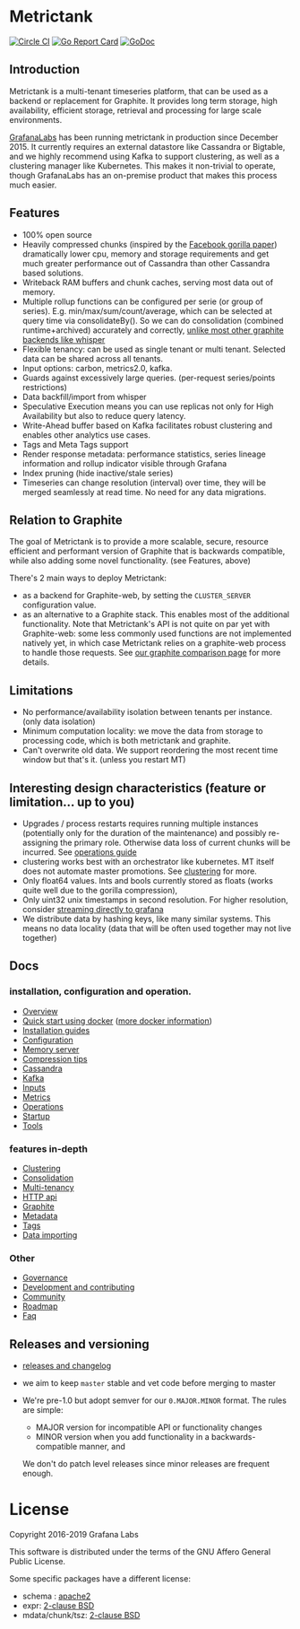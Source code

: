 # Metrictank

[![Circle CI](https://circleci.com/gh/grafana/metrictank.svg?style=shield)](https://circleci.com/gh/grafana/metrictank)
[![Go Report Card](https://goreportcard.com/badge/github.com/grafana/metrictank)](https://goreportcard.com/report/github.com/grafana/metrictank)
[![GoDoc](https://godoc.org/github.com/grafana/metrictank?status.svg)](https://godoc.org/github.com/grafana/metrictank)

## Introduction

Metrictank is a multi-tenant timeseries platform, that can be used as a backend or replacement for Graphite.
It provides long term storage, high availability, efficient storage, retrieval and processing for large scale environments.

[GrafanaLabs](http://grafana.com) has been running metrictank in production since December 2015.
It currently requires an external datastore like Cassandra or Bigtable, and we highly recommend using Kafka to support clustering, as well
as a clustering manager like Kubernetes. This makes it non-trivial to operate, though GrafanaLabs has an on-premise product
that makes this process much easier.

## Features

* 100% open source
* Heavily compressed chunks (inspired by the [Facebook gorilla paper](http://www.vldb.org/pvldb/vol8/p1816-teller.pdf)) dramatically lower cpu, memory and storage requirements and get much greater performance out of Cassandra than other Cassandra based solutions.
* Writeback RAM buffers and chunk caches, serving most data out of memory.
* Multiple rollup functions can be configured per serie (or group of series). E.g. min/max/sum/count/average, which can be selected at query time via consolidateBy().
So we can do consolidation (combined runtime+archived) accurately and correctly,
[unlike most other graphite backends like whisper](https://grafana.com/blog/2016/03/03/25-graphite-grafana-and-statsd-gotchas/#runtime.consolidation)
* Flexible tenancy: can be used as single tenant or multi tenant. Selected data can be shared across all tenants.
* Input options: carbon, metrics2.0, kafka.
* Guards against excessively large queries. (per-request series/points restrictions)
* Data backfill/import from whisper
* Speculative Execution means you can use replicas not only for High Availability but also to reduce query latency.
* Write-Ahead buffer based on Kafka facilitates robust clustering and enables other analytics use cases.
* Tags and Meta Tags support
* Render response metadata: performance statistics, series lineage information and rollup indicator visible through Grafana
* Index pruning (hide inactive/stale series)
* Timeseries can change resolution (interval) over time, they will be merged seamlessly at read time. No need for any data migrations.

## Relation to Graphite

The goal of Metrictank is to provide a more scalable, secure, resource efficient and performant version of Graphite that is backwards compatible, while also adding some novel functionality.
(see Features, above)

There's 2 main ways to deploy Metrictank:
* as a backend for Graphite-web, by setting the `CLUSTER_SERVER` configuration value.
* as an alternative to a Graphite stack. This enables most of the additional functionality.  Note that Metrictank's API is not quite on par yet with Graphite-web:  some less commonly used functions are not implemented natively yet, in which case Metrictank relies on a graphite-web process to handle those requests. See [our graphite comparison page](docs/graphite.md) for more details.

## Limitations

* No performance/availability isolation between tenants per instance. (only data isolation)
* Minimum computation locality: we move the data from storage to processing code, which is both metrictank and graphite.
* Can't overwrite old data. We support reordering the most recent time window but that's it. (unless you restart MT)

## Interesting design characteristics (feature or limitation... up to you)

* Upgrades / process restarts requires running multiple instances (potentially only for the duration of the maintenance) and possibly re-assigning the primary role.
Otherwise data loss of current chunks will be incurred.  See [operations guide](https://github.com/grafana/metrictank/blob/master/docs/operations.md)
* clustering works best with an orchestrator like kubernetes. MT itself does not automate master promotions. See [clustering](https://github.com/grafana/metrictank/blob/master/docs/clustering.md) for more.
* Only float64 values. Ints and bools currently stored as floats (works quite well due to the gorilla compression),
* Only uint32 unix timestamps in second resolution.   For higher resolution, consider [streaming directly to grafana](https://grafana.com/blog/2016/03/31/using-grafana-with-intels-snap-for-ad-hoc-metric-exploration/)
* We distribute data by hashing keys, like many similar systems. This means no data locality (data that will be often used together may not live together)

## Docs

### installation, configuration and operation.

* [Overview](https://github.com/grafana/metrictank/blob/master/docs/overview.md)
* [Quick start using docker](https://github.com/grafana/metrictank/blob/master/docs/quick-start-docker.md)
  ([more docker information](docs/docker.md))
* [Installation guides](https://github.com/grafana/metrictank/blob/master/docs/installation.md)
* [Configuration](https://github.com/grafana/metrictank/blob/master/docs/config.md)
* [Memory server](https://github.com/grafana/metrictank/blob/master/docs/memory-server.md)
* [Compression tips](https://github.com/grafana/metrictank/blob/master/docs/compression-tips.md)
* [Cassandra](https://github.com/grafana/metrictank/blob/master/docs/cassandra.md)
* [Kafka](https://github.com/grafana/metrictank/blob/master/docs/kafka.md)
* [Inputs](https://github.com/grafana/metrictank/blob/master/docs/inputs.md)
* [Metrics](https://github.com/grafana/metrictank/blob/master/docs/metrics.md)
* [Operations](https://github.com/grafana/metrictank/blob/master/docs/operations.md)
* [Startup](https://github.com/grafana/metrictank/blob/master/docs/startup.md)
* [Tools](https://github.com/grafana/metrictank/blob/master/docs/tools.md)

### features in-depth

* [Clustering](https://github.com/grafana/metrictank/blob/master/docs/clustering.md)
* [Consolidation](https://github.com/grafana/metrictank/blob/master/docs/consolidation.md)
* [Multi-tenancy](https://github.com/grafana/metrictank/blob/master/docs/multi-tenancy.md)
* [HTTP api](https://github.com/grafana/metrictank/blob/master/docs/http-api.md)
* [Graphite](https://github.com/grafana/metrictank/blob/master/docs/graphite.md)
* [Metadata](https://github.com/grafana/metrictank/blob/master/docs/metadata.md)
* [Tags](https://github.com/grafana/metrictank/blob/master/docs/tags.md)
* [Data importing](https://github.com/grafana/metrictank/blob/master/docs/data-importing.md)

### Other

* [Governance](https://github.com/grafana/metrictank/blob/master/GOVERNANCE.md)
* [Development and contributing](https://github.com/grafana/metrictank/blob/master/docs/CONTRIBUTING.md)
* [Community](https://github.com/grafana/metrictank/blob/master/docs/community.md)
* [Roadmap](https://github.com/grafana/metrictank/issues/1319)
* [Faq](https://github.com/grafana/metrictank/blob/master/docs/faq.md)

## Releases and versioning

* [releases and changelog](https://github.com/grafana/metrictank/releases)
* we aim to keep `master` stable and vet code before merging to master
* We're pre-1.0 but adopt semver for our `0.MAJOR.MINOR` format. The rules are simple:
  * MAJOR version for incompatible API or functionality changes
  * MINOR version when you add functionality in a backwards-compatible manner, and

  We don't do patch level releases since minor releases are frequent enough.


License
=======

Copyright 2016-2019 Grafana Labs

This software is distributed under the terms of the GNU Affero General Public License.

Some specific packages have a different license:
* schema : [apache2](schema/LICENSE)
* expr: [2-clause BSD](expr/LICENSE)
* mdata/chunk/tsz: [2-clause BSD](mdata/chunk/tsz/LICENSE)
